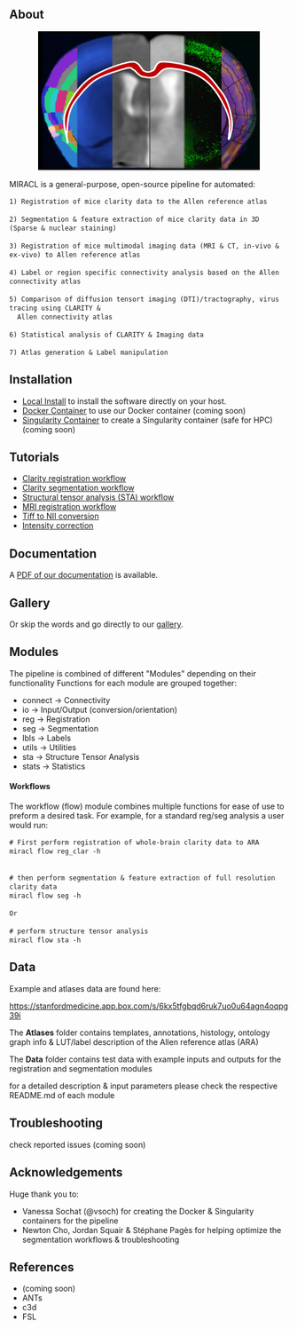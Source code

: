 ## About

<p align="center">
  <img src="gallery/icon.png" alt="alt text" width="400" height="250"/>
</p>


MIRACL is a general-purpose, open-source pipeline for automated:

	1) Registration of mice clarity data to the Allen reference atlas

	2) Segmentation & feature extraction of mice clarity data in 3D (Sparse & nuclear staining)

	3) Registration of mice multimodal imaging data (MRI & CT, in-vivo & ex-vivo) to Allen reference atlas

	4) Label or region specific connectivity analysis based on the Allen connectivity atlas

    5) Comparison of diffusion tensort imaging (DTI)/tractography, virus tracing using CLARITY &
      Allen connectivity atlas

    6) Statistical analysis of CLARITY & Imaging data

	7) Atlas generation & Label manipulation

## Installation

 - [Local Install](install-local.md) to install the software directly on your host.
 - [Docker Container](install-docker.md) to use our Docker container (coming soon)
 - [Singularity Container](install-singularity.md) to create a Singularity container (safe for HPC) (coming soon)


## Tutorials

- [Clarity registration workflow](tutorials/clar_reg/clar_reg.md)
- [Clarity segmentation workflow](tutorials/clar_seg/clar_seg.md)
- [Structural tensor analysis (STA) workflow](tutorials/sta/sta.md)
- [MRI registration workflow](tutorials/mri_reg/mri_reg.md)
- [Tiff to NII conversion](tutorials/tiff_to_nii/tiff_to_nii.md)
- [Intensity correction](tutorials/int_corr/int_corr.md)

## Documentation

A [PDF of our documentation](MIRACL_documentation.pdf) is available.


## Gallery

Or skip the words and go directly to our [gallery](gallery.md).


## Modules

The pipeline is combined of different "Modules" depending on their functionality
Functions for each module are grouped together:

 - connect -> Connectivity
 - io -> Input/Output (conversion/orientation)
 - reg -> Registration
 - seg -> Segmentation
 - lbls -> Labels
 - utils -> Utilities
 - sta -> Structure Tensor Analysis
 - stats -> Statistics

#### Workflows
The workflow (flow) module combines multiple functions for ease of use to preform a desired task.
For example, for a standard reg/seg analysis a user would run: 
  
```
# First perform registration of whole-brain clarity data to ARA
miracl flow reg_clar -h
    

# then perform segmentation & feature extraction of full resolution clarity data  
miracl flow seg -h

Or

# perform structure tensor analysis
miracl flow sta -h

```

## Data

Example and atlases data are found here:

https://stanfordmedicine.app.box.com/s/6kx5tfgbqd6ruk7uo0u64agn4oqpg39i

The **Atlases** folder contains templates, annotations, histology, ontology graph info & LUT/label description of the Allen reference atlas (ARA)

The **Data** folder contains test data with example inputs and outputs for the registration and segmentation modules

for a detailed description & input parameters please check the respective README.md of each module 


## Troubleshooting

check reported issues (coming soon)


## Acknowledgements
Huge thank you to:

 - Vanessa Sochat (@vsoch) for creating the Docker & Singularity containers for the pipeline
 - Newton Cho, Jordan Squair & Stéphane Pagès for helping optimize the segmentation workflows & troubleshooting


## References

 - (coming soon)
 - ANTs
 - c3d
 - FSL